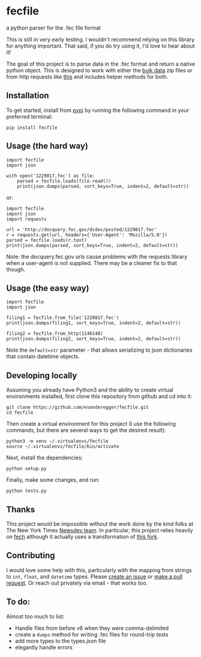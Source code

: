 # fecfile
a python parser for the .fec file format

This is still in very early testing. I wouldn't recommend relying on this library for anything important. That said, if you do try using it, I'd love to hear about it!

The goal of this project is to parse data in the .fec format and return a native python object. This is designed to work with either the [bulk data](https://www.fec.gov/data/advanced/?tab=bulk-data) zip files or from http requests like [this](http://docquery.fec.gov/dcdev/posted/1229017.fec) and includes helper methods for both.

## Installation
To get started, install from [pypi](https://pypi.org/project/fecfile/) by running the following command in your preferred terminal:

    pip install fecfile

## Usage (the hard way)
```
import fecfile
import json

with open('1229017.fec') as file:
    parsed = fecfile.loads(file.read())
    print(json.dumps(parsed, sort_keys=True, indent=2, default=str))
```

or:

```
import fecfile
import json
import requests

url = 'http://docquery.fec.gov/dcdev/posted/1229017.fec'
r = requests.get(url, headers={'User-Agent': 'Mozilla/5.0'})
parsed = fecfile.loads(r.text)
print(json.dumps(parsed, sort_keys=True, indent=2, default=str))
```

Note: the docquery.fec.gov urls cause problems with the requests library when a user-agent is not supplied. There may be a cleaner fix to that though.

## Usage (the easy way)

```
import fecfile
import json

filing1 = fecfile.from_file('1229017.fec')
print(json.dumps(filing1, sort_keys=True, indent=2, default=str))

filing2 = fecfile.from_http(1146148)
print(json.dumps(filing2, sort_keys=True, indent=2, default=str))
```
Note the `default=str` parameter - that allows serializing to json dictionaries that contain datetime objects.

## Developing locally

Assuming you already have Python3 and the ability to create virtual environments installed, first clone this repository from github and cd into it:

```
git clone https://github.com/esonderegger/fecfile.git
cd fecfile
```

Then create a virtual environment for this project (I use the following commands, but there are several ways to get the desired result):

```
python3 -m venv ~/.virtualenvs/fecfile
source ~/.virtualenvs/fecfile/bin/activate
```

Next, install the dependencies:

```
python setup.py
```

Finally, make some changes, and run:

```
python tests.py
```

## Thanks

This project would be impossible without the work done by the kind folks at The New York Times [Newsdev team](https://github.com/newsdev). In particular, this project relies heavily on [fech](https://github.com/NYTimes/Fech) although it actually uses a transformation of [this fork](https://github.com/PublicI/fec-parse/blob/master/lib/renderedmaps.js).

## Contributing

I would love some help with this, particularly with the mapping from strings to `int`, `float`, and `datetime` types. Please [create an issue](https://github.com/esonderegger/fecfile/issues) or [make a pull request](https://github.com/esonderegger/fecfile/pulls). Or reach out privately via email - that works too.

## To do:

Almost too much to list:

- Handle files from before v6 when they were comma-delimited
- create a `dumps` method for writing .fec files for round-trip tests
- add more types to the types.json file
- elegantly handle errors
